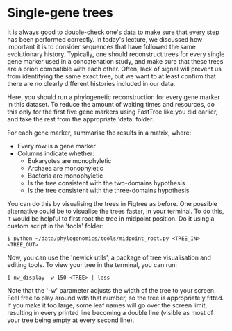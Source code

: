 Single-gene trees
==============

It is always good to double-check one's data to make sure that every 
step has been performed correctly. In today's lecture, we discussed 
how important it is to consider sequences that have followed the same
evolutionary history. Typically, one should reconstruct trees for 
every single gene marker used in a concatenation study, and make sure
that these trees are a priori compatible with each other. Often, lack
of signal will prevent us from identifying the same exact tree, but
we want to at least confirm that there are no clearly different 
histories included in our data.

Here, you should run a phylogenetic reconstruction for every gene
marker in this dataset. To reduce the amount of waiting times and
resources, do this only for the first five gene markers using FastTree
like you did earlier, and take the rest from the appropriate 'data' folder.

For each gene marker, summarise the results in a matrix, where:
- Every row is a gene marker
- Columns indicate whether:
  - Eukaryotes are monophyletic
  - Archaea are monophyletic
  - Bacteria are monophyletic
  - Is the tree consistent with the two-domains hypothesis
  - Is the tree consistent with the three-domains hypothesis

You can do this by visualising the trees in Figtree as before. One
possible alternative could be to visualise the trees faster, in your
terminal. To do this, it would be helpful to first root the tree
in midpoint position. Do it using a custom script in the 'tools'
folder:
~~~
$ python ~/data/phylogenomics/tools/midpoint_root.py <TREE_IN> <TREE_OUT>
~~~

Now, you can use the 'newick utils', a package of tree visualisation
and editing tools. To view your tree in the terminal, you can run:
~~~
$ nw_display -w 150 <TREE> | less
~~~

Note that the '-w' parameter adjusts the width of the tree to your
screen. Feel free to play around with that number, so the tree is 
appropriately fitted. If you make it too large, some leaf names will
go over the screen limit, resulting in every printed line becoming a
double line (visible as most of your tree being empty at every second
line).
